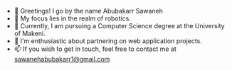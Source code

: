 - 👋 Greetings! I go by the name Abubakarr Sawaneh
- 👀 My focus lies in the realm of robotics.
- 🌱 Currently, I am pursuing a Computer Science degree at the University of Makeni.
- 💞️ I'm enthusiastic about partnering on web application projects.
- 📫 If you wish to get in touch, feel free to contact me at sawanehabubakarr1@gmail.com

<!---
sawanehabubakarr/sawanehabubakarr is a ✨ special ✨ repository because its `README.md` (this file) appears on your GitHub profile.
You can click the Preview link to take a look at your changes.
--->
